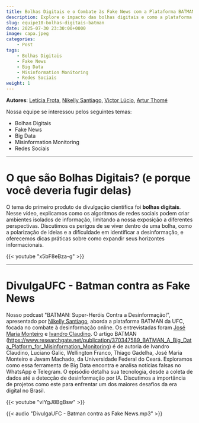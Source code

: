 ```yaml
---
title: Bolhas Digitais e o Combate às Fake News com a Plataforma BATMAN
description: Explore o impacto das bolhas digitais e como a plataforma BATMAN utiliza Big Data para monitorar e combater a desinformação em redes sociais.
slug: equipe10-bolhas-digitais-batman      
date: 2025-07-30 23:30:00+0000             
image: capa.jpeg         
categories:
    - Post
tags:
    - Bolhas Digitais                    
    - Fake News                          
    - Big Data                            
    - Misinformation Monitoring           
    - Redes Sociais                      
weight: 1
---
```



**Autores**: [Letícia Frota](mailto:leticiafrotamesquita@gmail.com), [Nikelly Santiago](mailto:nikellysantiago@alu.ufc.br), [Victor Lúcio](mailto:victorlu3391@gmail.com), [Artur Thomé](mailto:arthurthome1@gmail.com)

Nossa equipe se interessou pelos seguintes temas:

- Bolhas Digitais                    
- Fake News                          
- Big Data                            
- Misinformation Monitoring           
- Redes Sociais 

---

# O que são Bolhas Digitais? (e porque você deveria fugir delas)

O tema do primeiro produto de divulgação científica foi **bolhas digitais**. Nesse vídeo, explicamos como os algoritmos de redes sociais podem criar ambientes isolados de informação, limitando a nossa exposição a diferentes perspectivas. Discutimos os perigos de se viver dentro de uma bolha, como a polarização de ideias e a dificuldade em identificar a desinformação, e oferecemos dicas práticas sobre como expandir seus horizontes informacionais.

{{< youtube "x5bF8eBza-g" >}}

---

# DivulgaUFC - Batman contra as Fake News

Nosso podcast "BATMAN: Super-Heróis Contra a Desinformação!", apresentado por [Nikelly Santiago](nikellysantiago@alu.ufc.br), aborda a plataforma BATMAN da UFC, focada no combate à desinformação online. Os entrevistadas foram [José Maria Monteiro](@prof.josemariamonteiro) e [Ivandro Claudino](). O artigo BATMAN (https://www.researchgate.net/publication/370347589_BATMAN_A_Big_Data_Platform_for_Misinformation_Monitoring) é de autoria de Ivandro Claudino, Luciano Galic, Wellington Franco, Thiago Gadelha, José Maria Monteiro e Javam Machado, da Universidade Federal do Ceará. Exploramos como essa ferramenta de Big Data encontra e analisa notícias falsas no WhatsApp e Telegram. O episódio detalha sua tecnologia, desde a coleta de dados até a detecção de desinformação por IA. Discutimos a importância de projetos como este para enfrentar um dos maiores desafios da era digital no Brasil.

{{< youtube "vIYgJ8BgBsw" >}}

{{< audio "DivulgaUFC - Batman contra as Fake News.mp3" >}}